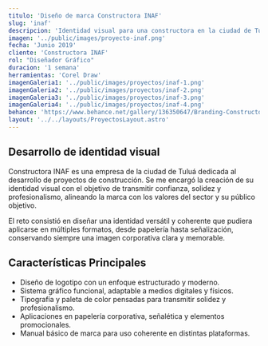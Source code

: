 ```yaml
---
titulo: 'Diseño de marca Constructora INAF'
slug: 'inaf'
descripcion: 'Identidad visual para una constructora en la ciudad de Tuluá, con una propuesta gráfica sólida, moderna y funcional, orientada a reflejar confianza, profesionalismo y compromiso en el desarrollo de proyectos de construcción.'
imagen: '../public/images/proyecto-inaf.png'
fecha: 'Junio 2019'
cliente: 'Constructora INAF'
rol: "Diseñador Gráfico"
duracion: '1 semana'
herramientas: 'Corel Draw'
imagenGaleria1: '../public/images/proyectos/inaf-1.png'
imagenGaleria2: '../public/images/proyectos/inaf-2.png'
imagenGaleria3: '../public/images/proyectos/inaf-3.png'
imagenGaleria4: '../public/images/proyectos/inaf-4.png'
behance: 'https://www.behance.net/gallery/136350647/Branding-Constructora-INAF'
layout: '../../layouts/ProyectosLayout.astro'
---
```


<h2 class="text-[var(--rojo-principal)] text-2xl lg:text-4xl font-semibold mb-8">
				Desarrollo de identidad visual
			</h2>
			<p class="text-white text-lg">
				Constructora INAF es una empresa de la ciudad de Tuluá dedicada al desarrollo 
				de proyectos de construcción. Se me encargó la creación de su identidad visual 
				con el objetivo de transmitir confianza, solidez y profesionalismo, alineando 
				la marca con los valores del sector y su público objetivo.
			</p>
			<p class="text-white text-lg mt-4">
				El reto consistió en diseñar una identidad versátil y coherente que pudiera aplicarse
				en múltiples formatos, desde papelería hasta señalización, conservando siempre una 
				imagen corporativa clara y memorable.
			</p>
			<h2
				class="text-[var(--rojo-principal)] text-2xl lg:text-4xl font-semibold mt-16 mb-8"
			>
				Características Principales
			</h2>
			<ul class="text-white text-lg list-disc pl-5 space-y-4">
				<li>
					Diseño de logotipo con un enfoque estructurado y moderno.
				</li>
				<li>
					Sistema gráfico funcional, adaptable a medios digitales y físicos.
				</li>
				<li>
					Tipografía y paleta de color pensadas para transmitir solidez y profesionalismo.
				</li>
				<li>
					Aplicaciones en papelería corporativa, señalética y elementos promocionales.
				</li>
				<li>
					Manual básico de marca para uso coherente en distintas plataformas.
				</li>
			</ul>
